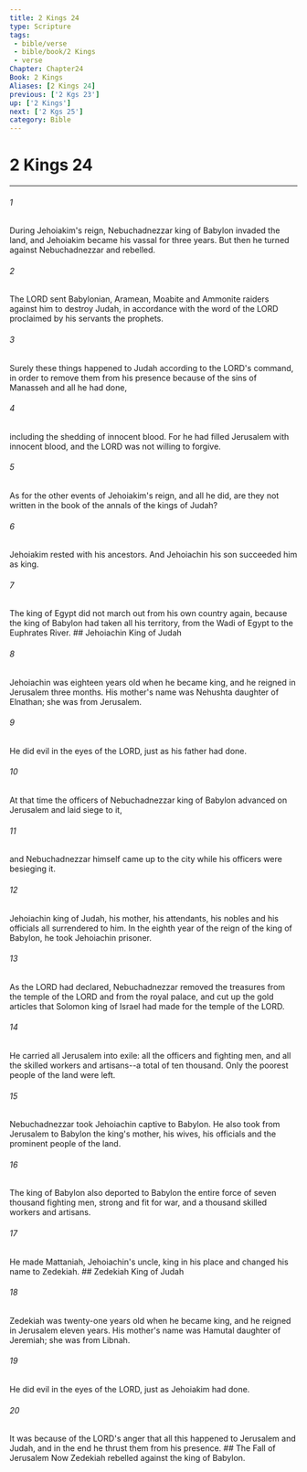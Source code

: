 ```yaml
---
title: 2 Kings 24
type: Scripture
tags:
 - bible/verse
 - bible/book/2 Kings
 - verse
Chapter: Chapter24
Book: 2 Kings
Aliases: [2 Kings 24]
previous: ['2 Kgs 23']
up: ['2 Kings']
next: ['2 Kgs 25']
category: Bible
---
```

# 2 Kings 24

***


###### 1 
During Jehoiakim's reign, Nebuchadnezzar king of Babylon invaded the land, and Jehoiakim became his vassal for three years. But then he turned against Nebuchadnezzar and rebelled. 

###### 2 
The LORD sent Babylonian, Aramean, Moabite and Ammonite raiders against him to destroy Judah, in accordance with the word of the LORD proclaimed by his servants the prophets. 

###### 3 
Surely these things happened to Judah according to the LORD's command, in order to remove them from his presence because of the sins of Manasseh and all he had done, 

###### 4 
including the shedding of innocent blood. For he had filled Jerusalem with innocent blood, and the LORD was not willing to forgive. 

###### 5 
As for the other events of Jehoiakim's reign, and all he did, are they not written in the book of the annals of the kings of Judah? 

###### 6 
Jehoiakim rested with his ancestors. And Jehoiachin his son succeeded him as king. 

###### 7 
The king of Egypt did not march out from his own country again, because the king of Babylon had taken all his territory, from the Wadi of Egypt to the Euphrates River. ## Jehoiachin King of Judah 

###### 8 
Jehoiachin was eighteen years old when he became king, and he reigned in Jerusalem three months. His mother's name was Nehushta daughter of Elnathan; she was from Jerusalem. 

###### 9 
He did evil in the eyes of the LORD, just as his father had done. 

###### 10 
At that time the officers of Nebuchadnezzar king of Babylon advanced on Jerusalem and laid siege to it, 

###### 11 
and Nebuchadnezzar himself came up to the city while his officers were besieging it. 

###### 12 
Jehoiachin king of Judah, his mother, his attendants, his nobles and his officials all surrendered to him. In the eighth year of the reign of the king of Babylon, he took Jehoiachin prisoner. 

###### 13 
As the LORD had declared, Nebuchadnezzar removed the treasures from the temple of the LORD and from the royal palace, and cut up the gold articles that Solomon king of Israel had made for the temple of the LORD. 

###### 14 
He carried all Jerusalem into exile: all the officers and fighting men, and all the skilled workers and artisans--a total of ten thousand. Only the poorest people of the land were left. 

###### 15 
Nebuchadnezzar took Jehoiachin captive to Babylon. He also took from Jerusalem to Babylon the king's mother, his wives, his officials and the prominent people of the land. 

###### 16 
The king of Babylon also deported to Babylon the entire force of seven thousand fighting men, strong and fit for war, and a thousand skilled workers and artisans. 

###### 17 
He made Mattaniah, Jehoiachin's uncle, king in his place and changed his name to Zedekiah. ## Zedekiah King of Judah 

###### 18 
Zedekiah was twenty-one years old when he became king, and he reigned in Jerusalem eleven years. His mother's name was Hamutal daughter of Jeremiah; she was from Libnah. 

###### 19 
He did evil in the eyes of the LORD, just as Jehoiakim had done. 

###### 20 
It was because of the LORD's anger that all this happened to Jerusalem and Judah, and in the end he thrust them from his presence. ## The Fall of Jerusalem Now Zedekiah rebelled against the king of Babylon. 
